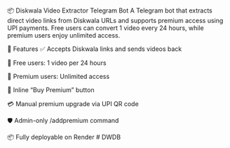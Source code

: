 📦 Diskwala Video Extractor Telegram Bot
A Telegram bot that extracts direct video links from Diskwala URLs and supports premium access using UPI payments.
Free users can convert 1 video every 24 hours, while premium users enjoy unlimited access.

🚀 Features
✅ Accepts Diskwala links and sends videos back

🎁 Free users: 1 video per 24 hours

💎 Premium users: Unlimited access

🧾 Inline “Buy Premium” button

💳 Manual premium upgrade via UPI QR code

🛡 Admin-only /addpremium command

📦 Fully deployable on Render # DWDB
